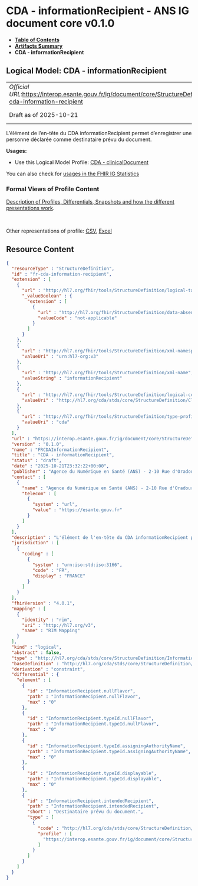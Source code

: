 # CDA - informationRecipient - ANS IG document core v0.1.0

* [**Table of Contents**](toc.md)
* [**Artifacts Summary**](artifacts.md)
* **CDA - informationRecipient**

## Logical Model: CDA - informationRecipient 

| | |
| :--- | :--- |
| *Official URL*:https://interop.esante.gouv.fr/ig/document/core/StructureDefinition/fr-cda-information-recipient | *Version*:0.1.0 |
| Draft as of 2025-10-21 | *Computable Name*:FRCDAInformationRecipient |

 
L’élément de l’en-tête du CDA informationRecipient permet d’enregistrer une personne déclarée comme destinataire prévu du document. 

**Usages:**

* Use this Logical Model Profile: [CDA - clinicalDocument](StructureDefinition-fr-cda-clinical-document.md)

You can also check for [usages in the FHIR IG Statistics](https://packages2.fhir.org/xig/ans.document.fr.core|current/StructureDefinition/fr-cda-information-recipient)

### Formal Views of Profile Content

 [Description of Profiles, Differentials, Snapshots and how the different presentations work](http://build.fhir.org/ig/FHIR/ig-guidance/readingIgs.html#structure-definitions). 

 

Other representations of profile: [CSV](StructureDefinition-fr-cda-information-recipient.csv), [Excel](StructureDefinition-fr-cda-information-recipient.xlsx) 



## Resource Content

```json
{
  "resourceType" : "StructureDefinition",
  "id" : "fr-cda-information-recipient",
  "extension" : [
    {
      "url" : "http://hl7.org/fhir/tools/StructureDefinition/logical-target",
      "_valueBoolean" : {
        "extension" : [
          {
            "url" : "http://hl7.org/fhir/StructureDefinition/data-absent-reason",
            "valueCode" : "not-applicable"
          }
        ]
      }
    },
    {
      "url" : "http://hl7.org/fhir/tools/StructureDefinition/xml-namespace",
      "valueUri" : "urn:hl7-org:v3"
    },
    {
      "url" : "http://hl7.org/fhir/tools/StructureDefinition/xml-name",
      "valueString" : "informationRecipient"
    },
    {
      "url" : "http://hl7.org/fhir/tools/StructureDefinition/logical-container",
      "valueUri" : "http://hl7.org/cda/stds/core/StructureDefinition/ClinicalDocument"
    },
    {
      "url" : "http://hl7.org/fhir/tools/StructureDefinition/type-profile-style",
      "valueUri" : "cda"
    }
  ],
  "url" : "https://interop.esante.gouv.fr/ig/document/core/StructureDefinition/fr-cda-information-recipient",
  "version" : "0.1.0",
  "name" : "FRCDAInformationRecipient",
  "title" : "CDA - informationRecipient",
  "status" : "draft",
  "date" : "2025-10-21T23:32:22+00:00",
  "publisher" : "Agence du Numérique en Santé (ANS) - 2-10 Rue d'Oradour-sur-Glane, 75015 Paris",
  "contact" : [
    {
      "name" : "Agence du Numérique en Santé (ANS) - 2-10 Rue d'Oradour-sur-Glane, 75015 Paris",
      "telecom" : [
        {
          "system" : "url",
          "value" : "https://esante.gouv.fr"
        }
      ]
    }
  ],
  "description" : "L'élément de l'en-tête du CDA informationRecipient permet d'enregistrer une personne déclarée comme destinataire prévu du document.",
  "jurisdiction" : [
    {
      "coding" : [
        {
          "system" : "urn:iso:std:iso:3166",
          "code" : "FR",
          "display" : "FRANCE"
        }
      ]
    }
  ],
  "fhirVersion" : "4.0.1",
  "mapping" : [
    {
      "identity" : "rim",
      "uri" : "http://hl7.org/v3",
      "name" : "RIM Mapping"
    }
  ],
  "kind" : "logical",
  "abstract" : false,
  "type" : "http://hl7.org/cda/stds/core/StructureDefinition/InformationRecipient",
  "baseDefinition" : "http://hl7.org/cda/stds/core/StructureDefinition/InformationRecipient",
  "derivation" : "constraint",
  "differential" : {
    "element" : [
      {
        "id" : "InformationRecipient.nullFlavor",
        "path" : "InformationRecipient.nullFlavor",
        "max" : "0"
      },
      {
        "id" : "InformationRecipient.typeId.nullFlavor",
        "path" : "InformationRecipient.typeId.nullFlavor",
        "max" : "0"
      },
      {
        "id" : "InformationRecipient.typeId.assigningAuthorityName",
        "path" : "InformationRecipient.typeId.assigningAuthorityName",
        "max" : "0"
      },
      {
        "id" : "InformationRecipient.typeId.displayable",
        "path" : "InformationRecipient.typeId.displayable",
        "max" : "0"
      },
      {
        "id" : "InformationRecipient.intendedRecipient",
        "path" : "InformationRecipient.intendedRecipient",
        "short" : "Destinataire prévu du document.",
        "type" : [
          {
            "code" : "http://hl7.org/cda/stds/core/StructureDefinition/IntendedRecipient",
            "profile" : [
              "https://interop.esante.gouv.fr/ig/document/core/StructureDefinition/fr-cda-intended-recipient"
            ]
          }
        ]
      }
    ]
  }
}

```
